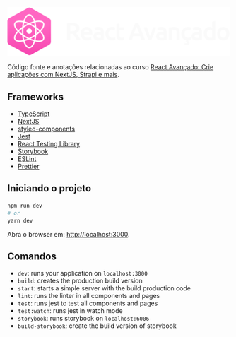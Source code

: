 ![React Avançado](./boilerplate/public/img/logo.svg)

Código fonte e anotações relacionadas ao curso [React Avançado: Crie aplicações com NextJS, Strapi e mais](https://www.udemy.com/course/react-avancado/).

## Frameworks

- [TypeScript](https://www.typescriptlang.org/)
- [NextJS](https://nextjs.org/)
- [styled-components](https://styled-components.com/)
- [Jest](https://jestjs.io/)
- [React Testing Library](https://testing-library.com/docs/react-testing-library/intro)
- [Storybook](https://storybook.js.org/)
- [ESLint](https://eslint.org/)
- [Prettier](https://prettier.io/)

## Iniciando o projeto

```bash
npm run dev
# or
yarn dev
```

Abra o browser em: [http://localhost:3000](http://localhost:3000).

## Comandos

- `dev`: runs your application on `localhost:3000`
- `build`: creates the production build version
- `start`: starts a simple server with the build production code
- `lint`: runs the linter in all components and pages
- `test`: runs jest to test all components and pages
- `test:watch`: runs jest in watch mode
- `storybook`: runs storybook on `localhost:6006`
- `build-storybook`: create the build version of storybook
